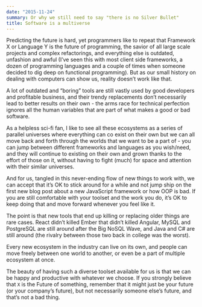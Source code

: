 ```yaml
---
date: "2015-11-24"
summary: Or why we still need to say "there is no Silver Bullet"
title: Software is a multiverse
---
```


Predicting the future is hard, yet programmers like to repeat that Framework X or
Language Y is the future of programming, the savior of all large scale projects and
complex refactorings, and everything else is outdated, unfashion and
awful (I’ve seen this with most client side frameworks, a dozen of programming
languages and a couple of times when someone decided to dig deep on functional
programming). But as our small history on dealing with computers can show us,
reality doesn’t work like that.

A lot of outdated and “boring” tools are still vastly used by good developers
and profitable business, and their trendy replacements don’t necessarily lead to
better results on their own - the arms race for technical perfection ignores all
the human variables that are part of what makes a good or bad software.

As a helpless sci-fi fan, I like to see all these ecosystems as a series of
parallel universes where everything can co exist on their own but we can all
move back and forth through the worlds that we want to be a part of - you can
jump between different frameworks and languages as you wish/need, and they will
continue to existing on their own and grown thanks to the effort of those on it,
without having to fight (much) for space and attention with their similar universes.

And for us, tangled in this never-ending flow of new things to work with, we can
accept that it’s OK to stick around for a while and not jump ship on the first
new blog post about a new JavaScript framework or how OOP is bad. If you are
still comfortable with your toolset and the work you do, it’s OK to keep doing
that and move forward whenever you feel like it.

The point is that new tools that end up killing or replacing older things are
rare cases. React didn’t killed Ember that didn’t killed Angular, MySQL and
PostgreSQL are still around after the Big NoSQL Wave, and Java and C# are still
around (the rivalry between those two back in college was the worst).

Every new ecosystem in the industry can live on its own, and people can move
freely between one world to another, or even be a part of multiple ecosystem at
once.

The beauty of having such a diverse toolset available for us is that we can be
happy and productive with whatever we choose. If you strongly believe that `X`
is the Future of something, remember that it might just be your future (or your
company’s future), but not necessarily someone else’s future, and that’s not a
bad thing.
